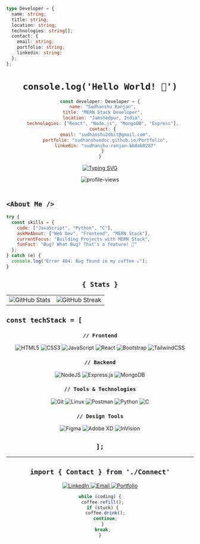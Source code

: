 ```typescript
type Developer = {
  name: string;
  title: string;
  location: string;
  technologies: string[];
  contact: {
    email: string;
    portfolio: string;
    linkedin: string;
  };
};
```

<div align="center">
  
# `console.log('Hello World! 👋')`

```javascript
const developer: Developer = {
  name: "Sudhanshu Ranjan",
  title: "MERN Stack Developer",
  location: "Jamshedpur, India",
  technologies: ["React", "Node.js", "MongoDB", "Express"],
  contact: {
    email: "sudhanshu2dbit@gmail.com",
    portfolio: "sudhanshuedoc.github.io/Portfolio",
    linkedin: "sudhanshu-ranjan-bb0ab0287"
  }
}
```

[![Typing SVG](https://readme-typing-svg.herokuapp.com?font=Fira+Code&pause=1000&color=00B4DB&center=true&vCenter=true&width=435&lines=npm+install+mern-stack-developer;git+commit+-m+%22Initial+commit%22;node+index.js;webpack+--mode+production)](https://git.io/typing-svg)

</div>

<div align="center">
  <img src="https://komarev.com/ghpvc/?username=sudhanshuedoc&label=Profile%20views&color=00b4db&style=flat" alt="profile-views"/>
</div>

<br>

## `<About Me />`
```javascript
try {
  const skills = {
    code: ["JavaScript", "Python", "C"],
    askMeAbout: ["Web Dev", "Frontend", "MERN Stack"],
    currentFocus: "Building Projects with MERN Stack",
    funFact: "Bug? What Bug? That's a feature! 🐛"
  };
} catch (e) {
  console.log("Error 404: Bug found in my coffee ☕");
}
```

<div align="center">

## `{ Stats }`

<table>
  <tr>
    <td>
      <img src="https://github-readme-stats.vercel.app/api?username=sudhanshuedoc&show_icons=true&theme=radical&hide_border=true" alt="GitHub Stats" />
    </td>
    <td>
      <img src="https://github-readme-streak-stats.herokuapp.com/?user=sudhanshuedoc&theme=radical&hide_border=true" alt="GitHub Streak"/>
    </td>
  </tr>
</table>

</div>

## `const techStack = [`

<div align="center">

### `// Frontend`
![HTML5](https://img.shields.io/badge/HTML5-%23E34F26.svg?style=for-the-badge&logo=html5&logoColor=white)
![CSS3](https://img.shields.io/badge/CSS3-%231572B6.svg?style=for-the-badge&logo=css3&logoColor=white)
![JavaScript](https://img.shields.io/badge/JavaScript-%23323330.svg?style=for-the-badge&logo=javascript&logoColor=%23F7DF1E)
![React](https://img.shields.io/badge/React-%2320232a.svg?style=for-the-badge&logo=react&logoColor=%2361DAFB)
![Bootstrap](https://img.shields.io/badge/Bootstrap-%23563D7C.svg?style=for-the-badge&logo=bootstrap&logoColor=white)
![TailwindCSS](https://img.shields.io/badge/Tailwind-%2338B2AC.svg?style=for-the-badge&logo=tailwind-css&logoColor=white)

### `// Backend`
![NodeJS](https://img.shields.io/badge/Node.js-6DA55F?style=for-the-badge&logo=node.js&logoColor=white)
![Express.js](https://img.shields.io/badge/Express.js-%23404d59.svg?style=for-the-badge&logo=express&logoColor=white)
![MongoDB](https://img.shields.io/badge/MongoDB-%234ea94b.svg?style=for-the-badge&logo=mongodb&logoColor=white)

### `// Tools & Technologies`
![Git](https://img.shields.io/badge/Git-%23F05033.svg?style=for-the-badge&logo=git&logoColor=white)
![Linux](https://img.shields.io/badge/Linux-FCC624?style=for-the-badge&logo=linux&logoColor=black)
![Postman](https://img.shields.io/badge/Postman-FF6C37?style=for-the-badge&logo=postman&logoColor=white)
![Python](https://img.shields.io/badge/Python-3670A0?style=for-the-badge&logo=python&logoColor=ffdd54)
![C](https://img.shields.io/badge/C-%2300599C.svg?style=for-the-badge&logo=c&logoColor=white)

### `// Design Tools`
![Figma](https://img.shields.io/badge/Figma-%23F24E1E.svg?style=for-the-badge&logo=figma&logoColor=white)
![Adobe XD](https://img.shields.io/badge/Adobe%20XD-%23FF61F6.svg?style=for-the-badge&logo=Adobe%20XD&logoColor=white)
![InVision](https://img.shields.io/badge/InVision-%23FF3366.svg?style=for-the-badge&logo=InVision&logoColor=white)

## `];`

</div>

---

<div align="center">

## `import { Contact } from './Connect'`

<a href="https://linkedin.com/in/sudhanshu-ranjan-bb0ab0287">
  <img src="https://img.shields.io/badge/-%2F%2F%20Connect%20on%20LinkedIn-0a66c2?style=for-the-badge&logo=linkedin&logoColor=white" alt="LinkedIn"/>
</a>
<a href="mailto:sudhanshu2dbit@gmail.com">
  <img src="https://img.shields.io/badge/-%2F%2F%20Send%20Email-ea4335?style=for-the-badge&logo=gmail&logoColor=white" alt="Email"/>
</a>
<a href="https://sudhanshuedoc.github.io/Portfolio/">
  <img src="https://img.shields.io/badge/-%2F%2F%20Visit%20Portfolio-00b4d8?style=for-the-badge&logo=google-chrome&logoColor=white" alt="Portfolio"/>
</a>

```javascript
while (coding) {
  coffee.refill();
  if (stuck) {
    coffee.drink();
    continue;
  }
  break;
}
```

</div>

<!-- Easter Egg: You found the secret comment! 🎉 -->
